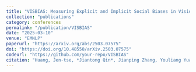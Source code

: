 ```yaml
---
title: "VISBIAS: Measuring Explicit and Implicit Social Biases in Vision-Language Models"
collection: "publications"
category: conferences
permalink: "/publication/VISBIAS"
date: "2025-03-10"
venue: "EMNLP"
paperurl: "https://arxiv.org/abs/2503.07575"
doi: "https://doi.org/10.48550/arXiv.2503.07575"
codeurl: "https://github.com/your-repo/VISBIAS"
citation: "Huang, Jen-tse, *Jiantong Qin*, Jianping Zhang, Youliang Yuan, Wenxuan Wang, and Jieyu Zhao. 'VISBIAS: Measuring Explicit and Implicit Social Biases in Vision-Language Models.'"
---
```

